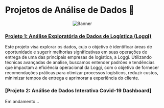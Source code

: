 # Projetos de Análise de Dados 📝

<p align="center">
  <img src="https://i.pinimg.com/564x/b4/c5/f1/b4c5f19dfaca933a37fc9b935f651800.jpg" alt="Banner">
</p>

### **[Projeto 1: Análise Exploratória de Dados de Logística (Loggi)](https://github.com/laurencedata/projeto-analise-dados/blob/main/Projeto_Loggi_AED.ipynb)**

Este projeto visa explorar os dados, cujo o objetivo é identificar áreas de oportunidade e sugerir melhorias significativas em suas operações de entrega de uma das principais empresas de logística, a Loggi. Utilizando técnicas avançadas de análise, buscamos entender padrões e tendências que impactam a eficiência operacional da Loggi, com o objetivo de fornecer recomendações práticas para otimizar processos logísticos, reduzir custos, minimizar tempos de entrega e aprimorar a experiência do cliente.

### **[Projeto 2: Análise de Dados Interativa Covid-19 Dashboard]** 

Em andamento...
